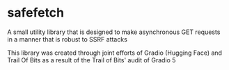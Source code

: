 # safefetch

A small utility library that is designed to make asynchronous GET requests in a manner that is robust to SSRF attacks

This library was created through joint efforts of Gradio (Hugging Face) and Trail Of Bits as a result of the Trail of Bits' audit of Gradio 5

